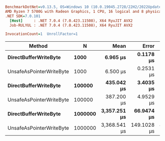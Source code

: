 ``` ini

BenchmarkDotNet=v0.13.5, OS=Windows 10 (10.0.19045.2728/22H2/2022Update)
AMD Ryzen 7 5700G with Radeon Graphics, 1 CPU, 16 logical and 8 physical cores
.NET SDK=7.0.101
  [Host]     : .NET 7.0.4 (7.0.423.11508), X64 RyuJIT AVX2
  Job-RULYUL : .NET 7.0.4 (7.0.423.11508), X64 RyuJIT AVX2

InvocationCount=1  UnrollFactor=1  

```
|                   Method |       N |         Mean |       Error |      StdDev |       Median | Allocated |
|------------------------- |-------- |-------------:|------------:|------------:|-------------:|----------:|
|    **DirectBufferWriteByte** |    **1000** |     **6.965 μs** |   **0.1178 μs** |   **0.2095 μs** |     **6.900 μs** |     **600 B** |
| UnsafeAsPointerWriteByte |    1000 |     6.500 μs |   0.2531 μs |   0.7139 μs |     6.100 μs |     600 B |
|    **DirectBufferWriteByte** |  **100000** |   **435.042 μs** |   **3.4035 μs** |   **2.6572 μs** |   **435.050 μs** |     **600 B** |
| UnsafeAsPointerWriteByte |  100000 |   387.200 μs |   4.9529 μs |   3.8669 μs |   385.950 μs |     600 B |
|    **DirectBufferWriteByte** | **1000000** | **3,357.251 μs** |  **66.9474 μs** | **162.9592 μs** | **3,434.600 μs** |     **600 B** |
| UnsafeAsPointerWriteByte | 1000000 | 3,368.541 μs | 149.1028 μs | 439.6330 μs | 3,274.750 μs |     600 B |

